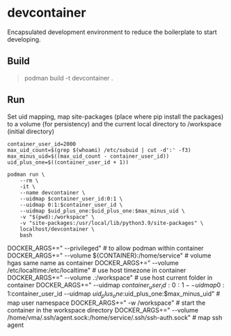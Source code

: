 # devcontainer
Encapsulated development environment to reduce the boilerplate to start developing.


## Build
> podman build -t devcontainer .


## Run
Set uid mapping, map site-packages (place where pip install the packages) to a volume (for persistency) and the current local directory to /workspace (initial directory)

```
container_user_id=2000
max_uid_count=$(grep $(whoami) /etc/subuid | cut -d':' -f3)
max_minus_uid=$((max_uid_count - container_user_id))
uid_plus_one=$((container_user_id + 1))

podman run \
    --rm \
    -it \
    --name devcontainer \
    --uidmap $container_user_id:0:1 \
    --uidmap 0:1:$container_user_id \
    --uidmap $uid_plus_one:$uid_plus_one:$max_minus_uid \
    -v "$(pwd):/workspace" \
    -v "site-packages:/usr/local/lib/python3.9/site-packages" \
    localhost/devcontainer \
    bash
```


DOCKER_ARGS+=" --privileged"  # to allow podman within container
DOCKER_ARGS+=" --volume ${CONTAINER}:/home/service"  # volume hgas same name as container
DOCKER_ARGS+=" --volume /etc/localtime:/etc/localtime" # use host timezone in container
DOCKER_ARGS+=" --volume .:/workspace" # use host current folder in container
DOCKER_ARGS+=" --uidmap $container_user_id:0:1 --uidmap 0:1:$container_user_id --uidmap $uid_plus_one:$uid_plus_one:$max_minus_uid" # map user namespace
DOCKER_ARGS+=" -w /workspace" # start the container in the workspace directory
DOCKER_ARGS+=" --volume /home/vma/.ssh/agent.sock:/home/service/.ssh/ssh-auth.sock" # map ssh agent